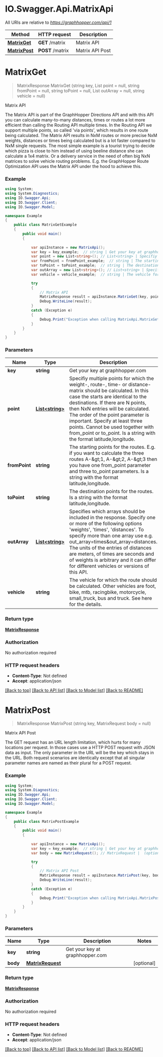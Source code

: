 # IO.Swagger.Api.MatrixApi

All URIs are relative to *https://graphhopper.com/api/1*

Method | HTTP request | Description
------------- | ------------- | -------------
[**MatrixGet**](MatrixApi.md#matrixget) | **GET** /matrix | Matrix API
[**MatrixPost**](MatrixApi.md#matrixpost) | **POST** /matrix | Matrix API Post


<a name="matrixget"></a>
# **MatrixGet**
> MatrixResponse MatrixGet (string key, List<string> point = null, string fromPoint = null, string toPoint = null, List<string> outArray = null, string vehicle = null)

Matrix API

The Matrix API is part of the GraphHopper Directions API and with this API you can calculate many-to-many distances, times or routes a lot more efficient than calling the Routing API multiple times. In the Routing API we support multiple points, so called 'via points', which results in one route being calculated. The Matrix API results in NxM routes or more precise NxM weights, distances or times being calculated but is a lot faster compared to NxM single requests. The most simple example is a tourist trying to decide which pizza is close to him instead of using beeline distance she can calculate a 1x4 matrix. Or a delivery service in the need of often big NxN matrices to solve vehicle routing problems. E.g. the GraphHopper Route Optimization API uses the Matrix API under the hood to achieve this. 

### Example
```csharp
using System;
using System.Diagnostics;
using IO.Swagger.Api;
using IO.Swagger.Client;
using IO.Swagger.Model;

namespace Example
{
    public class MatrixGetExample
    {
        public void main()
        {
            
            var apiInstance = new MatrixApi();
            var key = key_example;  // string | Get your key at graphhopper.com
            var point = new List<string>(); // List<string> | Specifiy multiple points for which the weight-, route-, time- or distance-matrix should be calculated. In this case the starts are identical to the destinations. If there are N points, then NxN entries will be calculated. The order of the point parameter is important. Specify at least three points. Cannot be used together with from_point or to_point. Is a string with the format latitude,longitude. (optional) 
            var fromPoint = fromPoint_example;  // string | The starting points for the routes. E.g. if you want to calculate the three routes A-&gt;1, A-&gt;2, A-&gt;3 then you have one from_point parameter and three to_point parameters. Is a string with the format latitude,longitude. (optional) 
            var toPoint = toPoint_example;  // string | The destination points for the routes. Is a string with the format latitude,longitude. (optional) 
            var outArray = new List<string>(); // List<string> | Specifies which arrays should be included in the response. Specify one or more of the following options 'weights', 'times', 'distances'. To specify more than one array use e.g. out_array=times&out_array=distances. The units of the entries of distances are meters, of times are seconds and of weights is arbitrary and it can differ for different vehicles or versions of this API. (optional) 
            var vehicle = vehicle_example;  // string | The vehicle for which the route should be calculated. Other vehicles are foot, bike, mtb, racingbike, motorcycle, small_truck, bus and truck. See here for the details. (optional)  (default to car)

            try
            {
                // Matrix API
                MatrixResponse result = apiInstance.MatrixGet(key, point, fromPoint, toPoint, outArray, vehicle);
                Debug.WriteLine(result);
            }
            catch (Exception e)
            {
                Debug.Print("Exception when calling MatrixApi.MatrixGet: " + e.Message );
            }
        }
    }
}
```

### Parameters

Name | Type | Description  | Notes
------------- | ------------- | ------------- | -------------
 **key** | **string**| Get your key at graphhopper.com | 
 **point** | [**List&lt;string&gt;**](string.md)| Specifiy multiple points for which the weight-, route-, time- or distance-matrix should be calculated. In this case the starts are identical to the destinations. If there are N points, then NxN entries will be calculated. The order of the point parameter is important. Specify at least three points. Cannot be used together with from_point or to_point. Is a string with the format latitude,longitude. | [optional] 
 **fromPoint** | **string**| The starting points for the routes. E.g. if you want to calculate the three routes A-&amp;gt;1, A-&amp;gt;2, A-&amp;gt;3 then you have one from_point parameter and three to_point parameters. Is a string with the format latitude,longitude. | [optional] 
 **toPoint** | **string**| The destination points for the routes. Is a string with the format latitude,longitude. | [optional] 
 **outArray** | [**List&lt;string&gt;**](string.md)| Specifies which arrays should be included in the response. Specify one or more of the following options &#39;weights&#39;, &#39;times&#39;, &#39;distances&#39;. To specify more than one array use e.g. out_array&#x3D;times&amp;out_array&#x3D;distances. The units of the entries of distances are meters, of times are seconds and of weights is arbitrary and it can differ for different vehicles or versions of this API. | [optional] 
 **vehicle** | **string**| The vehicle for which the route should be calculated. Other vehicles are foot, bike, mtb, racingbike, motorcycle, small_truck, bus and truck. See here for the details. | [optional] [default to car]

### Return type

[**MatrixResponse**](MatrixResponse.md)

### Authorization

No authorization required

### HTTP request headers

 - **Content-Type**: Not defined
 - **Accept**: application/json

[[Back to top]](#) [[Back to API list]](../README.md#documentation-for-api-endpoints) [[Back to Model list]](../README.md#documentation-for-models) [[Back to README]](../README.md)

<a name="matrixpost"></a>
# **MatrixPost**
> MatrixResponse MatrixPost (string key, MatrixRequest body = null)

Matrix API Post

The GET request has an URL length limitation, which hurts for many locations per request. In those cases use a HTTP POST request with JSON data as input. The only parameter in the URL will be the key which stays in the URL. Both request scenarios are identically except that all singular parameter names are named as their plural for a POST request. 

### Example
```csharp
using System;
using System.Diagnostics;
using IO.Swagger.Api;
using IO.Swagger.Client;
using IO.Swagger.Model;

namespace Example
{
    public class MatrixPostExample
    {
        public void main()
        {
            
            var apiInstance = new MatrixApi();
            var key = key_example;  // string | Get your key at graphhopper.com
            var body = new MatrixRequest(); // MatrixRequest |  (optional) 

            try
            {
                // Matrix API Post
                MatrixResponse result = apiInstance.MatrixPost(key, body);
                Debug.WriteLine(result);
            }
            catch (Exception e)
            {
                Debug.Print("Exception when calling MatrixApi.MatrixPost: " + e.Message );
            }
        }
    }
}
```

### Parameters

Name | Type | Description  | Notes
------------- | ------------- | ------------- | -------------
 **key** | **string**| Get your key at graphhopper.com | 
 **body** | [**MatrixRequest**](MatrixRequest.md)|  | [optional] 

### Return type

[**MatrixResponse**](MatrixResponse.md)

### Authorization

No authorization required

### HTTP request headers

 - **Content-Type**: Not defined
 - **Accept**: application/json

[[Back to top]](#) [[Back to API list]](../README.md#documentation-for-api-endpoints) [[Back to Model list]](../README.md#documentation-for-models) [[Back to README]](../README.md)

